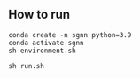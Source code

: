 ## How to run

```
conda create -n sgnn python=3.9
conda activate sgnn
sh environment.sh

sh run.sh
```